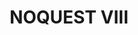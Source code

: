 ---
title: 'NOQUEST VIII'
linerNotes: "NOQUEST VIII: Voyage of the Precious Prince is the eighth album in the NOQUEST series. Unlike other albums in the serious, NOQUEST VIII features songs exclusively from its numbered counterpart: Dragon Quest VIII. You'll also find various vocal skits from different areas outside the lands of DQ."
pubDate: '3 Apr 2025'
image: 'noquest-viii.jpg'
url: 'https://strrchildluke.bandcamp.com/album/noquest-viii'
--- 
